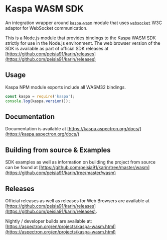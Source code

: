 # Kaspa WASM SDK

An integration wrapper around [`kaspa-wasm`](https://www.npmjs.com/package/kaspa-wasm) module that uses [`websocket`](https://www.npmjs.com/package/websocket) W3C adaptor for WebSocket communication.

This is a Node.js module that provides bindings to the Kaspa WASM SDK strictly for use in the Node.js environment. The web browser version of the SDK is available as part of official SDK releases at [https://github.com/peisia91/karin/releases](https://github.com/peisia91/karin/releases)

## Usage

Kaspa NPM module exports include all WASM32 bindings.
```javascript
const kaspa = require('kaspa');
console.log(kaspa.version());
```

## Documentation

Documentation is available at [https://kaspa.aspectron.org/docs/](https://kaspa.aspectron.org/docs/)


## Building from source & Examples

SDK examples as well as information on building the project from source can be found at [https://github.com/peisia91/karin/tree/master/wasm](https://github.com/peisia91/karin/tree/master/wasm)

## Releases

Official releases as well as releases for Web Browsers are available at [https://github.com/peisia91/karin/releases](https://github.com/peisia91/karin/releases).

Nightly / developer builds are available at: [https://aspectron.org/en/projects/kaspa-wasm.html](https://aspectron.org/en/projects/kaspa-wasm.html)

